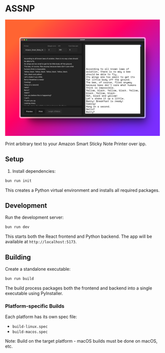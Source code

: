 # ASSNP

![ASSNP_demo.png](ASSNP_demo.png)

Print arbitrary text to your Amazon Smart Sticky Note Printer over ipp.

## Setup

1. Install dependencies:
```bash
bun run init
```

This creates a Python virtual environment and installs all required packages.

## Development

Run the development server:
```bash
bun run dev
```

This starts both the React frontend and Python backend. The app will be available at `http://localhost:5173`.

## Building

Create a standalone executable:
```bash
bun run build
```

The build process packages both the frontend and backend into a single executable using PyInstaller.

### Platform-specific Builds

Each platform has its own spec file:
- `build-linux.spec`
- `build-macos.spec`

Note: Build on the target platform - macOS builds must be done on macOS, etc.